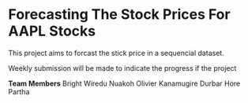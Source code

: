 # Forecasting The Stock Prices For AAPL Stocks
 
This project aims to forcast the stick price in a sequencial dataset.

Weekly submission will be made to indicate the progress if the project

**Team Members**
Bright Wiredu Nuakoh
Olivier Kanamugire
Durbar Hore Partha
